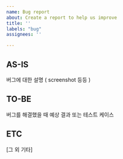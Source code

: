 ```yaml
---
name: Bug report
about: Create a report to help us improve
title: ''
labels: "bug"
assignees: ''

---
```



## AS-IS
버그에 대한 설명 ( screenshot 등등 )


## TO-BE
버그를 해결했을 때 예상 결과 또는 테스트 케이스


## ETC
[그 외 기타]
